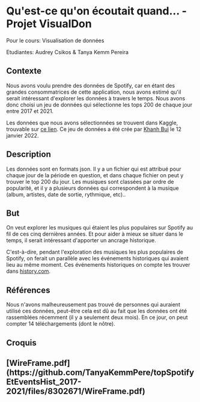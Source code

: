 # Qu'est-ce qu'on écoutait quand... - Projet VisualDon
<p>
  Pour le cours: Visualisation de données
</p>
<p>
  Etudiantes: Audrey Csikos & Tanya Kemm Pereira 
</p>


<h2>Contexte</h2>
<p>
  Nous avons voulu prendre des données de Spotify, car en étant des grandes consommatrices de cette application, nous avons estimé qu'il serait intéressant d'explorer les données à travers le temps. Nous avons donc choisi un jeu de données qui sélectionne les tops 200 de chaque jour entre 2017 et 2021.
</p>
<p>
  Les données que nous avons sélectionnées se trouvent dans Kaggle, trouvable sur <a href="https://www.kaggle.com/c0lydxmas/spotify-top-200-daily-global-2017-2021?select=data-2017-01-02.json">ce lien</a>. Ce jeu de données a été crée par <a href="https://www.kaggle.com/c0lydxmas/datasets">Khanh Bui</a> le 12 janvier 2022.
</p>

<h2>Description</h2> 
<p>
  Les données sont en formats json. Il y a un fichier qui est attribué pour chaque jour de la période en question, et dans chaque fichier on peut y trouver le top 200 du jour. Les musiques sont classées par ordre de popularité, et il y a plusieurs données qui correspondent à la musique (album, artistes, date de sortie, rythmique, etc)..
</p>

<h2>But</h2>
<p>
  On veut explorer les musiques qui étaient les plus populaires sur Spotify au fil de ces cinq dernières années. Et pour aider à mieux se situer dans le temps, il serait intéressant d'apporter un ancrage historique. 
  
  C'est-à-dire, pendant l'exploration des musiques les plus populaires de Spotify, on ferait un parallèle avec les événements historiques qui avaient lieu au même moment. Ces événements historiques on compte les trouver dans <a href=https://www.history.com/>history.com</a>.
</p>

<h2>Références</h2>
<p>
  Nous n'avons malheureusement pas trouvé de personnes qui auraient utilisé ces données, peut-être cela est dû au fait que les données ont été rassemblées récemment (il y a seulement deux mois). En ce jour, on peut compter 14 téléchargements (dont le nôtre).
</p>

<h2>Croquis<h2>
  [WireFrame.pdf](https://github.com/TanyaKemmPere/topSpotifyEtEventsHist_2017-2021/files/8302671/WireFrame.pdf)
